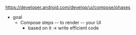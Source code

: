 https://developer.android.com/develop/ui/compose/phases

* goal
  * Compose steps -- to render -- your UI
    * based on it -> write efficient code